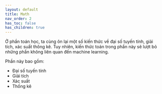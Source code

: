 ```yaml
---
layout: default
title: Math
nav_order: 2
has_toc: false
has_children: true
---
```


Ở phần toán học, ta cùng ôn lại một số kiến thức về đại số tuyến tính, giải tích, xác suất thông kê. Tuy nhiên, kiến thức toán trong phần này sẽ lượt bỏ những phần không liên quan đến machine learning. 

Phần này bao gồm:

- Đại số tuyến tính
- Giải tích
- Xác suất
- Thống kê
